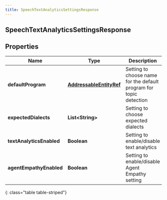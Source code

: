```yaml
---
title: SpeechTextAnalyticsSettingsResponse
---
```

## SpeechTextAnalyticsSettingsResponse


## Properties

| Name | Type | Description | Notes |
| ------------ | ------------- | ------------- | ------------- |
| **defaultProgram** | <!----><!---->[**AddressableEntityRef**](AddressableEntityRef.html)<!----> | Setting to choose name for the default program for topic detection |  [optional] |
| **expectedDialects** | <!----><!---->**List&lt;String&gt;**<!----> | Setting to choose expected dialects |  [optional] |
| **textAnalyticsEnabled** | <!----><!---->**Boolean**<!----> | Setting to enable/disable text analytics |  [optional] |
| **agentEmpathyEnabled** | <!----><!---->**Boolean**<!----> | Setting to enable/disable Agent Empathy setting |  [optional] |
{: class="table table-striped"}



